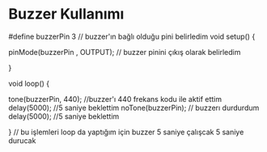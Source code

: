# Buzzer Kullanımı 

#define buzzerPin 3 // buzzer'ın bağlı olduğu pini belirledim
void setup() {

  pinMode(buzzerPin , OUTPUT); // buzzer pinini çıkış olarak belirledim

}

void loop() {

  tone(buzzerPin, 440); //buzzer'ı 440 frekans kodu ile aktif ettim
  delay(5000); //5 saniye beklettim 
  noTone(buzzerPin);  // buzzerı durdurdum
  delay(5000); //5 saniye beklettim 

  
  
}
// bu işlemleri loop da yaptığım için  buzzer 5 saniye çalışcak 5 saniye durucak
